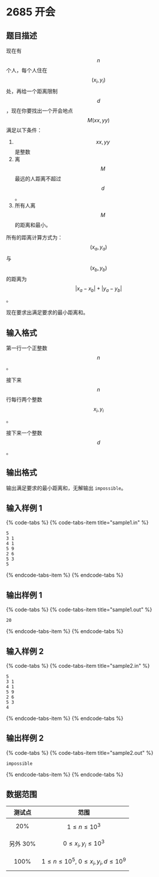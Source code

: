 # 2685 开会

## 题目描述

现在有 $$n$$ 个人，每个人住在 $$(x_i, y_i)$$ 处，再给一个距离限制 $$d$$，现在你要找出一个开会地点 $$M(xx, yy)$$ 满足以下条件：

1. $$xx, yy$$ 是整数
2. 离 $$M$$ 最远的人距离不超过 $$d$$。
3. 所有人离 $$M$$ 的距离和最小。

所有的距离计算方式为：$$(x_a, y_a)$$ 与 $$(x_b, y_b)$$ 的距离为 $$|x_a-x_b| + |y_a-y_b|$$。

现在要求出满足要求的最小距离和。

## 输入格式

第一行一个正整数 $$n$$。

接下来 $$n$$ 行每行两个整数 $$x_i, y_i$$。

接下来一个整数 $$d$$。

## 输出格式

输出满足要求的最小距离和，无解输出 `impossible`。

## 输入样例 1

{% code-tabs %}
{% code-tabs-item title="sample1.in" %}
```text
5
3 1
4 1
5 9
2 6
5 3
5
```
{% endcode-tabs-item %}
{% endcode-tabs %}

## 输出样例 1

{% code-tabs %}
{% code-tabs-item title="sample1.out" %}
```text
20
```
{% endcode-tabs-item %}
{% endcode-tabs %}

## 输入样例 2

{% code-tabs %}
{% code-tabs-item title="sample2.in" %}
```text
5
3 1
4 1
5 9
2 6
5 3
4
```
{% endcode-tabs-item %}
{% endcode-tabs %}

## 输出样例 2

{% code-tabs %}
{% code-tabs-item title="sample2.out" %}
```text
impossible
```
{% endcode-tabs-item %}
{% endcode-tabs %}

## 数据范围

| 测试点 | 范围 |
| :---: | :---: |
| 20% | $$1 \leq n \leq 10^3$$ |
| 另外 30% | $$0 \leq x_i, y_i \leq 10^3$$ |
| 100% | $$1 \leq n \leq 10^5,\ 0 \leq x_i, y_i, d \leq 10^9$$ |


